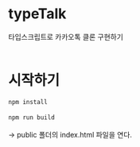 # typeTalk
타입스크립트로 카카오톡 클론 구현하기
<br>
<br>
# 시작하기
`npm install`
<br><br>
`npm run build`
<br><br>
-> public 폴더의 index.html 파일을 연다.
